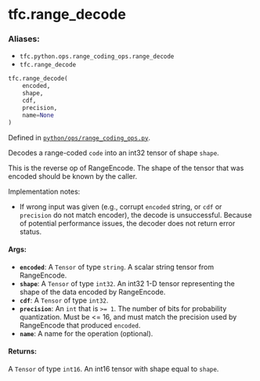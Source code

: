 
# tfc.range_decode

### Aliases:

* `tfc.python.ops.range_coding_ops.range_decode`
* `tfc.range_decode`

``` python
tfc.range_decode(
    encoded,
    shape,
    cdf,
    precision,
    name=None
)
```



Defined in [`python/ops/range_coding_ops.py`](https://github.com/tensorflow/compression/tree/master/python/ops/range_coding_ops.py).

<!-- Placeholder for "Used in" -->

Decodes a range-coded `code` into an int32 tensor of shape `shape`.

This is the reverse op of RangeEncode. The shape of the tensor that was encoded
should be known by the caller.

Implementation notes:

- If wrong input was given (e.g., corrupt `encoded` string, or `cdf` or
`precision` do not match encoder), the decode is unsuccessful. Because of
potential performance issues, the decoder does not return error status.

#### Args:

* <b>`encoded`</b>: A `Tensor` of type `string`.
    A scalar string tensor from RangeEncode.
* <b>`shape`</b>: A `Tensor` of type `int32`.
    An int32 1-D tensor representing the shape of the data encoded by
    RangeEncode.
* <b>`cdf`</b>: A `Tensor` of type `int32`.
* <b>`precision`</b>: An `int` that is `>= 1`.
    The number of bits for probability quantization. Must be <= 16, and
    must match the precision used by RangeEncode that produced `encoded`.
* <b>`name`</b>: A name for the operation (optional).


#### Returns:

A `Tensor` of type `int16`. An int16 tensor with shape equal to `shape`.